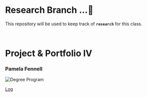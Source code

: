
# Research Branch ...🚀 

This repository will be used to keep track of **`research`** for this class. 

<br>

# Project & Portfolio IV
### Pamela Fennell 


![Degree Program](https://img.shields.io/badge/degree-web%20development-blue.svg)

[Log](./docs/log.md)

<br>
